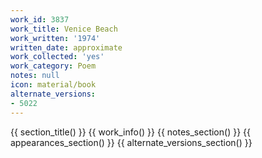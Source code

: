 ```yaml
---
work_id: 3837
work_title: Venice Beach
work_written: '1974'
written_date: approximate
work_collected: 'yes'
work_category: Poem
notes: null
icon: material/book
alternate_versions:
- 5022
---
```


{{ section_title() }}
{{ work_info() }}
{{ notes_section() }}
{{ appearances_section() }}
{{ alternate_versions_section() }}